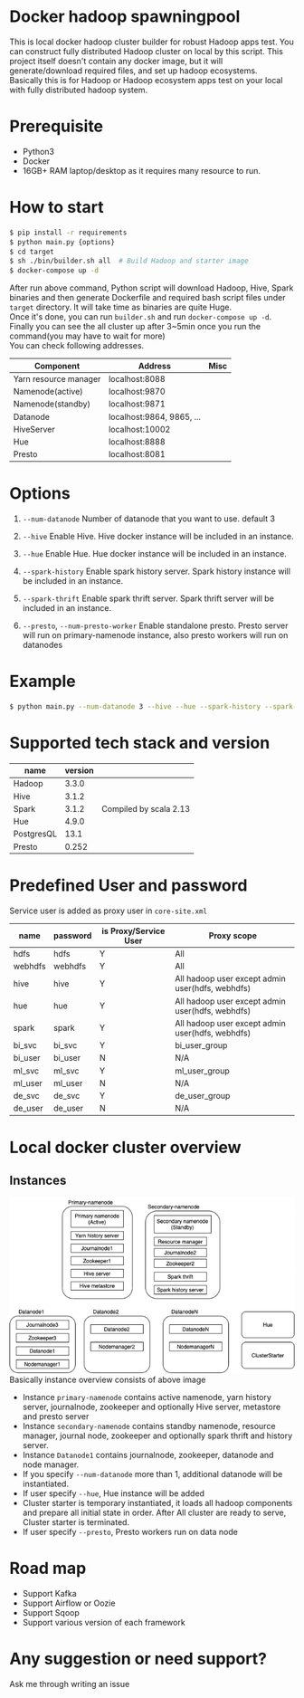 # Docker hadoop spawningpool
This is local docker hadoop cluster builder for robust Hadoop apps test.
You can construct fully distributed Hadoop cluster on local by this script.
This project itself doesn't contain any docker image, but it will generate/download required files, and set up hadoop ecosystems.  
Basically this is for Hadoop or Hadoop ecosystem apps test on your local with fully distributed hadoop system.  

# Prerequisite
- Python3
- Docker
- 16GB+ RAM laptop/desktop as it requires many resource to run.

# How to start
```bash
$ pip install -r requirements
$ python main.py {options}
$ cd target
$ sh ./bin/builder.sh all  # Build Hadoop and starter image
$ docker-compose up -d
```
After run above command, Python script will download Hadoop, Hive, Spark binaries and then generate Dockerfile and required bash script files under `target` directory.
It will take time as binaries are quite Huge.  
Once it's done, you can run `builder.sh` and run `docker-compose up -d`.
Finally you can see the all cluster up after 3~5min once you run the command(you may have to wait for more)  
You can check following addresses.

|  Component  |  Address  | Misc   |
|-----------|---------|------------|
|  Yarn resource manager  |  localhost:8088  |  |
|  Namenode(active)  |  localhost:9870  |  |
|  Namenode(standby)  |  localhost:9871  |  |
|  Datanode  |  localhost:9864, 9865, ...  |  |
|  HiveServer  |  localhost:10002  |  |
|  Hue  |  localhost:8888 |  |
|  Presto  | localhost:8081 |  |


# Options
1. `--num-datanode` 
Number of datanode that you want to use. default 3
   
2. `--hive`
Enable Hive. Hive docker instance will be included in an instance.
   
3. `--hue`
Enable Hue. Hue docker instance will be included in an instance.
   
4. `--spark-history`
Enable spark history server. Spark history instance will be included in an instance.
   
5. `--spark-thrift`
Enable spark thrift server. Spark thrift server will be included in an instance.
   
6. `--presto`, `--num-presto-worker`
Enable standalone presto. Presto server will run on primary-namenode instance, also presto workers will run on datanodes
   

# Example
```bash
$ python main.py --num-datanode 3 --hive --hue --spark-history --spark-thrift
```

# Supported tech stack and version
|  name | version |        | 
|---------|---------|-------|
|  Hadoop | 3.3.0 |     |
|  Hive   | 3.1.2 |      |
|  Spark  | 3.1.2 | Compiled by scala 2.13    |
|  Hue    | 4.9.0 |     |
|  PostgresQL  |  13.1  |  |
|  Presto  | 0.252 |  |

# Predefined User and password
Service user is added as proxy user in `core-site.xml`

|  name | password  | is Proxy/Service User | Proxy scope |
|---------|---------|-------------|-------------|
| hdfs    | hdfs    | Y           | All |
| webhdfs | webhdfs | Y           | All |
| hive  | hive | Y | All hadoop user except admin user(hdfs, webhdfs) |
| hue  | hue | Y | All hadoop user except admin user(hdfs, webhdfs) |
| spark  | spark | Y | All hadoop user except admin user(hdfs, webhdfs) |
| bi_svc | bi_svc | Y | bi_user_group |
| bi_user | bi_user | N | N/A |
| ml_svc | ml_svc | Y | ml_user_group |
| ml_user | ml_user | N | N/A |
| de_svc | de_svc | Y | de_user_group |
| de_user | de_user | N | N/A |

# Local docker cluster overview
## Instances
![docker-instances](./images/docker-instances.png)  
Basically instance overview consists of above image
- Instance `primary-namenode` contains active namenode, yarn history server, journalnode, zookeeper and optionally Hive server, metastore and presto server
- Instance `secondary-namenode` contains standby namenode, resource manager, journal node, zookeeper and optionally spark thrift and history server.
- Instance `Datanode1` contains journalnode, zookeeper, datanode and node manager.
- If you specify `--num-datanode` more than 1, additional datanode will be instantiated.
- If user specify `--hue`, Hue instance will be added
- Cluster starter is temporary instantiated, it loads all hadoop components and prepare all initial state in order. After All cluster are ready to serve, Cluster starter is terminated.
- If user specify `--presto`, Presto workers run on data node


# Road map 
- Support Kafka
- Support Airflow or Oozie
- Support Sqoop
- Support various version of each framework

# Any suggestion or need support?
Ask me through writing an issue
